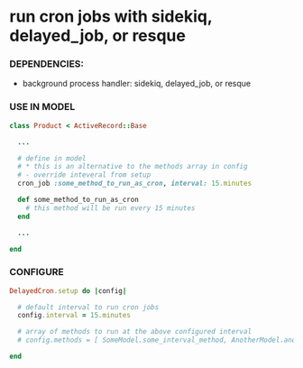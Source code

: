 # run cron jobs with sidekiq, delayed_job, or resque

### DEPENDENCIES:
- background process handler: sidekiq, delayed_job, or resque

### USE IN MODEL
```ruby
class Product < ActiveRecord::Base

  ...

  # define in model
  # * this is an alternative to the methods array in config
  # - override inteveral from setup
  cron_job :some_method_to_run_as_cron, interval: 15.minutes

  def some_method_to_run_as_cron
    # this method will be run every 15 minutes
  end

  ...

end
```

### CONFIGURE
```ruby
DelayedCron.setup do |config|

  # default interval to run cron jobs
  config.interval = 15.minutes

  # array of methods to run at the above configured interval
  # config.methods = [ SomeModel.some_interval_method, AnotherModel.another_interval_method ]

end
```
